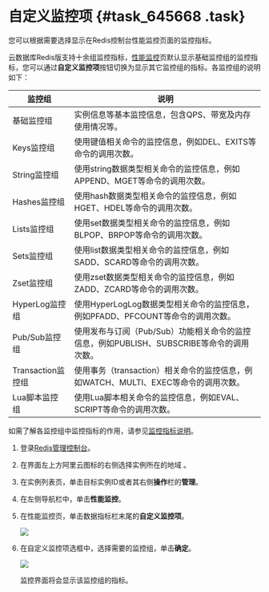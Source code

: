 # 自定义监控项 {#task_645668 .task}

您可以根据需要选择显示在Redis控制台性能监控页面的监控指标。

云数据库Redis版支持十余组监控指标，[性能监控](cn.zh-CN/用户指南/性能监控/查看监控数据.md#)页默认显示基础监控组的监控指标，您可以通过**自定义监控项**按钮切换为显示其它监控组的指标。各监控组的说明如下：

|监控组|说明|
|---|--|
|基础监控组|实例信息等基本监控信息，包含QPS、带宽及内存使用情况等。|
|Keys监控组|使用键值相关命令的监控信息，例如DEL、EXITS等命令的调用次数。|
|String监控组|使用string数据类型相关命令的监控信息，例如APPEND、MGET等命令的调用次数。|
|Hashes监控组|使用hash数据类型相关命令的监控信息，例如HGET、HDEL等命令的调用次数。|
|Lists监控组|使用set数据类型相关命令的监控信息，例如BLPOP、BRPOP等命令的调用次数。|
|Sets监控组|使用list数据类型相关命令的监控信息，例如SADD、SCARD等命令的调用次数。|
|Zset监控组|使用zset数据类型相关命令的监控信息，例如ZADD、ZCARD等命令的调用次数。|
|HyperLog监控组|使用HyperLogLog数据类型相关命令的监控信息，例如PFADD、PFCOUNT等命令的调用次数。|
|Pub/Sub监控组|使用发布与订阅（Pub/Sub）功能相关命令的监控信息，例如PUBLISH、SUBSCRIBE等命令的调用次数。|
|Transaction监控组|使用事务（transaction）相关命令的监控信息，例如WATCH、MULTI、EXEC等命令的调用次数。|
|Lua脚本监控组|使用Lua脚本相关命令的监控信息，例如EVAL、SCRIPT等命令的调用次数。|

如需了解各监控组中监控指标的作用，请参见[监控指标说明](cn.zh-CN/用户指南/性能监控/监控指标说明.md#)。

1.  登录[Redis管理控制台](https://kvstore.console.aliyun.com/)。
2.  在界面左上方阿里云图标的右侧选择实例所在的地域 。
3.  在实例列表页，单击目标实例ID或者其右侧**操作**栏的**管理**。
4.  在左侧导航栏中，单击**性能监控**。
5.  在性能监控页，单击数据指标栏末尾的**自定义监控项**。 

    ![](http://static-aliyun-doc.oss-cn-hangzhou.aliyuncs.com/assets/img/519484/156091081049435_zh-CN.png)

6.  在自定义监控项选框中，选择需要的监控组，单击**确定**。 

    ![](http://static-aliyun-doc.oss-cn-hangzhou.aliyuncs.com/assets/img/519484/156091081049436_zh-CN.png)

    监控界面将会显示该监控组的指标。


